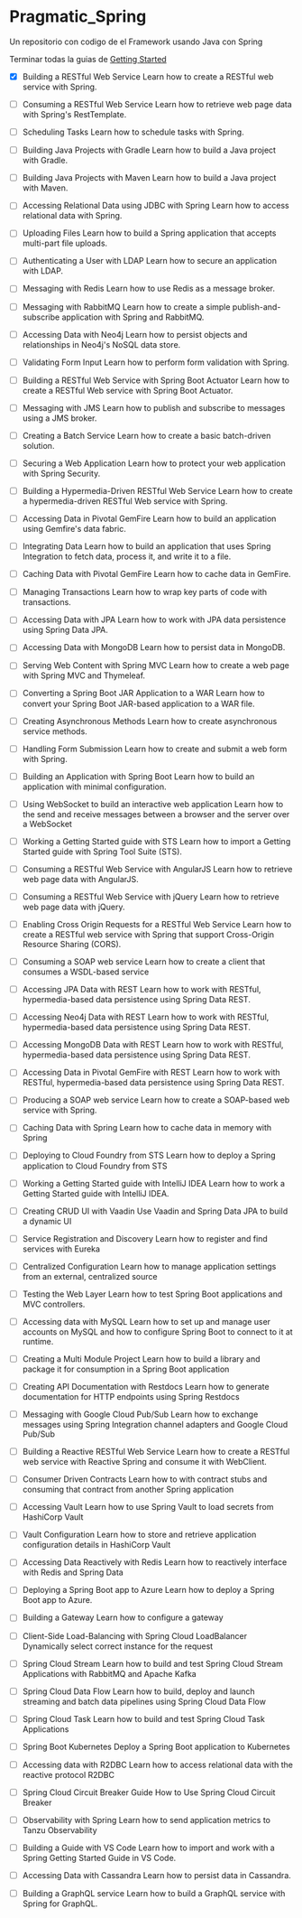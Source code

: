 # Pragmatic_Spring
Un repositorio con codigo de el Framework usando Java con Spring

Terminar todas la guias de [Getting Started](https://spring.io/guides#gettingStarted)

- [X] Building a RESTful Web Service
Learn how to create a RESTful web service with Spring.

- [ ] Consuming a RESTful Web Service
Learn how to retrieve web page data with Spring's RestTemplate.

- [ ] Scheduling Tasks
Learn how to schedule tasks with Spring.


- [ ] Building Java Projects with Gradle
Learn how to build a Java project with Gradle.

- [ ] Building Java Projects with Maven
Learn how to build a Java project with Maven.

- [ ] Accessing Relational Data using JDBC with Spring
Learn how to access relational data with Spring.

- [ ] Uploading Files
Learn how to build a Spring application that accepts multi-part file uploads.

- [ ] Authenticating a User with LDAP
Learn how to secure an application with LDAP.

- [ ] Messaging with Redis
Learn how to use Redis as a message broker.

- [ ] Messaging with RabbitMQ
Learn how to create a simple publish-and-subscribe application with Spring and RabbitMQ.

- [ ] Accessing Data with Neo4j
Learn how to persist objects and relationships in Neo4j's NoSQL data store.

- [ ] Validating Form Input
Learn how to perform form validation with Spring.

- [ ] Building a RESTful Web Service with Spring Boot Actuator
Learn how to create a RESTful Web service with Spring Boot Actuator.

- [ ] Messaging with JMS
Learn how to publish and subscribe to messages using a JMS broker.

- [ ] Creating a Batch Service
Learn how to create a basic batch-driven solution.

- [ ] Securing a Web Application
Learn how to protect your web application with Spring Security.

- [ ] Building a Hypermedia-Driven RESTful Web Service
Learn how to create a hypermedia-driven RESTful Web service with Spring.

- [ ] Accessing Data in Pivotal GemFire
Learn how to build an application using Gemfire's data fabric.

- [ ] Integrating Data
Learn how to build an application that uses Spring Integration to fetch data, process it, and write it to a file.

- [ ] Caching Data with Pivotal GemFire
Learn how to cache data in GemFire.

- [ ] Managing Transactions
Learn how to wrap key parts of code with transactions.

- [ ] Accessing Data with JPA
Learn how to work with JPA data persistence using Spring Data JPA.

- [ ] Accessing Data with MongoDB
Learn how to persist data in MongoDB.

- [ ] Serving Web Content with Spring MVC
Learn how to create a web page with Spring MVC and Thymeleaf.

- [ ] Converting a Spring Boot JAR Application to a WAR 
Learn how to convert your Spring Boot JAR-based application to a WAR file.

- [ ] Creating Asynchronous Methods
Learn how to create asynchronous service methods.

- [ ] Handling Form Submission
Learn how to create and submit a web form with Spring.

- [ ] Building an Application with Spring Boot
Learn how to build an application with minimal configuration.

- [ ] Using WebSocket to build an interactive web application
Learn how to the send and receive messages between a browser and the server over a WebSocket

- [ ] Working a Getting Started guide with STS
Learn how to import a Getting Started guide with Spring Tool Suite (STS).

- [ ] Consuming a RESTful Web Service with AngularJS
Learn how to retrieve web page data with AngularJS.

- [ ] Consuming a RESTful Web Service with jQuery
Learn how to retrieve web page data with jQuery.

- [ ] Enabling Cross Origin Requests for a RESTful Web Service
Learn how to create a RESTful web service with Spring that support Cross-Origin Resource Sharing (CORS).

- [ ] Consuming a SOAP web service
Learn how to create a client that consumes a WSDL-based service

- [ ] Accessing JPA Data with REST
Learn how to work with RESTful, hypermedia-based data persistence using Spring Data REST.

- [ ] Accessing Neo4j Data with REST
Learn how to work with RESTful, hypermedia-based data persistence using Spring Data REST.

- [ ] Accessing MongoDB Data with REST
Learn how to work with RESTful, hypermedia-based data persistence using Spring Data REST.

- [ ] Accessing Data in Pivotal GemFire with REST
Learn how to work with RESTful, hypermedia-based data persistence using Spring Data REST.

- [ ] Producing a SOAP web service
Learn how to create a SOAP-based web service with Spring.

- [ ] Caching Data with Spring
Learn how to cache data in memory with Spring

- [ ] Deploying to Cloud Foundry from STS
Learn how to deploy a Spring application to Cloud Foundry from STS

- [ ] Working a Getting Started guide with IntelliJ IDEA
Learn how to work a Getting Started guide with IntelliJ IDEA.

- [ ] Creating CRUD UI with Vaadin
Use Vaadin and Spring Data JPA to build a dynamic UI

- [ ] Service Registration and Discovery
Learn how to register and find services with Eureka

- [ ] Centralized Configuration
Learn how to manage application settings from an external, centralized source

- [ ] Testing the Web Layer
Learn how to test Spring Boot applications and MVC controllers.

- [ ] Accessing data with MySQL
Learn how to set up and manage user accounts on MySQL and how to configure Spring Boot to connect to it at runtime.

- [ ] Creating a Multi Module Project
Learn how to build a library and package it for consumption in a Spring Boot application

- [ ] Creating API Documentation with Restdocs
Learn how to generate documentation for HTTP endpoints using Spring Restdocs

- [ ] Messaging with Google Cloud Pub/Sub
Learn how to exchange messages using Spring Integration channel adapters and Google Cloud Pub/Sub

- [ ] Building a Reactive RESTful Web Service
Learn how to create a RESTful web service with Reactive Spring and consume it with WebClient.

- [ ] Consumer Driven Contracts
Learn how to with contract stubs and consuming that contract from another Spring application

- [ ] Accessing Vault
Learn how to use Spring Vault to load secrets from HashiCorp Vault

- [ ] Vault Configuration
Learn how to store and retrieve application configuration details in HashiCorp Vault

- [ ] Accessing Data Reactively with Redis
Learn how to reactively interface with Redis and Spring Data

- [ ] Deploying a Spring Boot app to Azure
Learn how to deploy a Spring Boot app to Azure.

- [ ] Building a Gateway
Learn how to configure a gateway

- [ ] Client-Side Load-Balancing with Spring Cloud LoadBalancer
Dynamically select correct instance for the request

- [ ] Spring Cloud Stream
Learn how to build and test Spring Cloud Stream Applications with RabbitMQ and Apache Kafka

- [ ] Spring Cloud Data Flow
Learn how to build, deploy and launch streaming and batch data pipelines using Spring Cloud Data Flow

- [ ] Spring Cloud Task
Learn how to build and test Spring Cloud Task Applications

- [ ] Spring Boot Kubernetes
Deploy a Spring Boot application to Kubernetes

- [ ] Accessing data with R2DBC
Learn how to access relational data with the reactive protocol R2DBC

- [ ] Spring Cloud Circuit Breaker Guide
How to Use Spring Cloud Circuit Breaker

- [ ] Observability with Spring
Learn how to send application metrics to Tanzu Observability

- [ ] Building a Guide with VS Code
Learn how to import and work with a Spring Getting Started Guide in VS Code.

- [ ] Accessing Data with Cassandra
Learn how to persist data in Cassandra.

- [ ] Building a GraphQL service
Learn how to build a GraphQL service with Spring for GraphQL.
